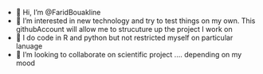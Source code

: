- 👋 Hi, I’m @FaridBouakline
- 👀 I’m interested in new technology and try to test things on my own. This githubAccount will allow me to strucuture up the project I work on
- 🌱 I do code in  R and python but not restricted myself on particular lanuage
- 💞️ I’m looking to collaborate on scientific project .... depending on my mood

<!---
FaridBouakline/FaridBouakline is a ✨ special ✨ repository because its `README.md` (this file) appears on your GitHub profile.
You can click the Preview link to take a look at your changes.
--->
